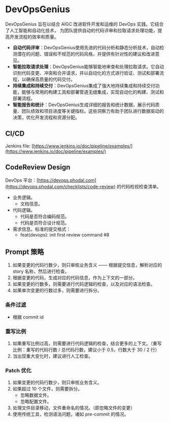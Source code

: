 # DevOpsGenius

DevOpsGenius 旨在以结合 AIGC 改进软件开发和运维的 DevOps 实践。它结合了人工智能和自动化技术，
为团队提供自动的代码评审和拉取请求处理功能，提高开发流程的效率和质量。

- **自动代码评审**：DevOpsGenius使用先进的代码分析和静态分析技术，自动检测潜在的问题、错误和不规范的代码风格，并提供有针对性的建议和改进意见。
- **智能拉取请求处理**：DevOpsGenius能够智能地审查和处理拉取请求。它自动识别代码变更、冲突和合并请求，并以自动化的方式进行验证、测试和部署流程，以确保高质量的代码交付。
- **持续集成和持续交付**：DevOpsGenius集成了强大地持续集成和持续交付功能，能够与常用的构建工具和部署管道无缝集成，实现自动化的构建、测试和部署流程。
- **智能报告和统计**：DevOpsGenius生成详细的报告和统计数据，展示代码质量、团队绩效和项目进度等关键指标。这些洞察力有助于团队进行数据驱动的决策，优化开发流程和资源分配。

## CI/CD

Jenkins file: [https://www.jenkins.io/doc/pipeline/examples/](https://www.jenkins.io/doc/pipeline/examples/)

## CodeReview Design

DevOps 平台：[https://devops.phodal.com](https://devops.phodal.com/checklists/code-review) 的代码检视检查清单。

- 业务逻辑。
    - 文档信息。
- 代码逻辑。
    - 代码是否符合编码规范。
    - 代码是否符合设计规范。
- 需求信息。标准的提交格式：
    - feat(devops): init first review command #8

## Prompt 策略

1. 如果变更的代码行数少，则只审核业务含义 —— 根据提交信息，解析对应的 story 名称，然后进行检查。
2. 根据变更的代码，生成对应的代码信息，作为上下文的一部分。
3. 如果变更的行数多，则需要进行代码逻辑的检查，以及对应的语法检查。
4. 如果单次变更的行数过多，则需要进行拆分。

### 条件过滤

- 根据 commit id

### 重写比例

1. 如果重写比例过高，则需要进行代码逻辑的检查，结合更多的上下文。（重写比例：重写的代码行数 / 总代码行数，建议小于 0.5，行数大于
   30 / 2 行）
2. 当出现重大变化时，建议进行人工检查。

### Patch 优化

1. 如果变更的代码行数少，则只审核业务含义。
2. 如果超过 10 个文件，则需要拆分。
    - 忽略数据文件。
    - 忽略配置文件。
3. 处理文件目录移动，文件重命名的情况。（即忽略文件的变更）
4. 使用传统工具，检测语法问题，诸如 pre-commit 的情况。

